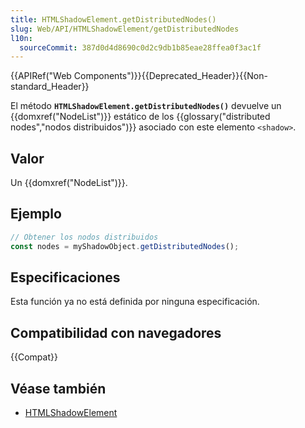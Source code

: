 ```yaml
---
title: HTMLShadowElement.getDistributedNodes()
slug: Web/API/HTMLShadowElement/getDistributedNodes
l10n:
  sourceCommit: 387d0d4d8690c0d2c9db1b85eae28ffea0f3ac1f
---
```


{{APIRef("Web Components")}}{{Deprecated_Header}}{{Non-standard_Header}}

El método **`HTMLShadowElement.getDistributedNodes()`**
devuelve un {{domxref("NodeList")}} estático de los {{glossary("distributed nodes","nodos distribuidos")}}
asociado con este elemento `<shadow>`.

## Valor

Un {{domxref("NodeList")}}.

## Ejemplo

```js
// Obtener los nodos distribuidos
const nodes = myShadowObject.getDistributedNodes();
```

## Especificaciones

Esta función ya no está definida por ninguna especificación.

## Compatibilidad con navegadores

{{Compat}}

## Véase también

- [HTMLShadowElement](/es/docs/Web/API/HTMLShadowElement)

